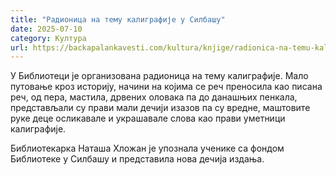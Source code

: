 ```yaml
---
title: "Радионица на тему калиграфије у Силбашу"
date: 2025-07-10
category: Култура
url: https://backapalankavesti.com/kultura/knjige/radionica-na-temu-kaligrafije-u-silbasu/
---
```


У Библиотеци је организована радионица на тему калиграфије. Мало путовање кроз историју, начини на којима се реч преносила као писана реч, од пера, мастила, дрвених оловака па до данашњих пенкала, представљали су прави мали дечији изазов па су вредне, маштовите руке деце осликавале и украшавале слова као прави уметници калиграфије.

Библиотекарка Наташа Хложан је упознала ученике са фондом Библиотеке у Силбашу и представила нова дечија издања.
